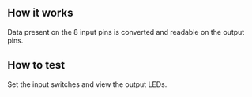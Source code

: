 <!---

This file is used to generate your project datasheet. Please fill in the information below and delete any unused
sections.

You can also include images in this folder and reference them in the markdown. Each image must be less than
512 kb in size, and the combined size of all images must be less than 1 MB.
-->

## How it works

Data present on the 8 input pins is converted and readable on the output pins.

## How to test

Set the input switches and view the output LEDs.
